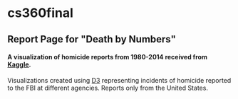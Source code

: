 # cs360final

## Report Page for "Death by Numbers"
#### A visualization of homicide reports from 1980-2014 received from [Kaggle](https://www.kaggle.com/murderaccountability/homicide-reports).

Visualizations created using [D3](https://d3js.org/) representing incidents of homicide reported to the FBI at different agencies.  Reports only from the United States.